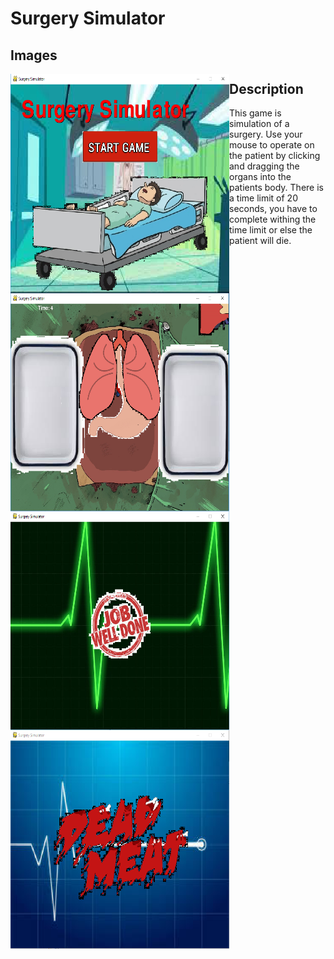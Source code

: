 # Surgery Simulator
<h2> Images </h2>
<img align= left Src="https://github.com/ahossain777/PyGame-Surgery-Simulator/blob/master/Capture.PNG" width=350 height=350>
<img align= left Src="https://github.com/ahossain777/PyGame-Surgery-Simulator/blob/master/Capture2.PNG" width=350 height=350>
<img align= left Src="https://github.com/ahossain777/PyGame-Surgery-Simulator/blob/master/Capture3.PNG" width=350 height=350>
<img align= left Src="https://github.com/ahossain777/PyGame-Surgery-Simulator/blob/master/Capture4.PNG" width=350 height=350>
<h2> Description </h2>
<p> This game is simulation of a surgery. Use your mouse to operate on the patient by clicking and dragging the organs into the patients body. There is a time limit of 20 seconds, you have to complete withing the time limit or else the patient will die. </p>  
